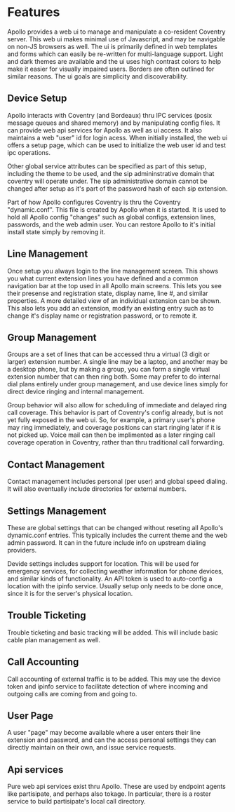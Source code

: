# Features

Apollo provides a web ui to manage and manipulate a co-resident Coventry
server. This web ui makes minimal use of Javascript, and may be navigable on
non-JS browsers as well. The ui is primarily defined in web templates and forms
which can easily be re-written for multi-language support. Light and dark
themes are available and the ui uses high contrast colors to help make it
easier for visually impaired users. Borders are often outlined for similar
reasons. The ui goals are simplicity and discoverability.

## Device Setup

Apollo interacts with Coventry (and Bordeaux) thru IPC services (posix message
queues and shared memory) and by manipulating config files. It can provide web
api services for Apollo as well as ui access. It also maintains a web "user" id
for login acess. When initially installed, the web ui offers a setup page,
which can be used to initialize the web user id and test ipc operations.

Other global service attributes can be specified as part of this setup,
including the theme to be used, and the sip admininstrative domain that
coventry will operate under. The sip administrative domain cannot be changed
after setup as it's part of the password hash of each sip extension.

Part of how Apollo configures Coventry is thru the Coventry "dynamic.conf".
This file is created by Apollo when it is started. It is used to hold all
Apollo config "changes" such as global configs, extension lines, passwords, and
the web admin user. You can restore Apollo to it's initial install state simply
by removing it.

## Line Management

Once setup you always login to the line management screen. This shows you what
current extension lines you have defined and a common navigation bar at the top
used in all Apollo main screens. This lets you see their presense and
registration state, display name, line #, and similar properties.  A more
detailed view of an individual extension can be shown. This also lets you add
an extension, modify an existing entry such as to change it's display name or
registration password, or to remote it.

## Group Management

Groups are a set of lines that can be accessed thru a virtual (3 digit or
larger) extension number. A single line may be a laptop, and another may be a
desktop phone, but by making a group, you can form a single virtual extension
number that can then ring both. Some may prefer to do internal dial plans
entirely under group management, and use device lines simply for direct device
ringing and internal management.

Group behavior will also allow for scheduling of immediate and delayed ring
call coverage. This behavior is part of Coventry's config already, but is not
yet fully exposed in the web ui. So, for example, a primary user's phone may
ring immediately, and coverage positions can start ringing later if it is not
picked up. Voice mail can then be implimented as a later ringing call coverage
operation in Coventry, rather than thru traditional call forwarding.

## Contact Management

Contact management includes personal (per user) and global speed dialing. It
will also eventually include directories for external numbers.

## Settings Management

These are global settings that can be changed without reseting all Apollo's
dynamic.conf entries. This typically includes the current theme and the web
admin password. It can in the future include info on upstream dialing
providers.

Devide settings includes support for location. This will be used for emergency
services, for collecting weather information for phone devices, and similar
kinds of functionality. An API token is used to auto-config a location with the
ipinfo service. Usually setup only needs to be done once, since it is for the
server's physical location.

## Trouble Ticketing

Trouble ticketing and basic tracking will be added. This will include basic
cable plan management as well.

## Call Accounting

Call accounting of external traffic is to be added. This may use the device
token and ipinfo service to facilitate detection of where incoming and outgoing
calls are coming from and going to.

## User Page

A user "page" may become available where a user enters their line extension and
password, and can the access personal settings they can directly maintain on
their own, and issue service requests.

## Api services

Pure web api services exist thru Apollo. These are used by endpoint agents like
partisipate, and perhaps also tokage. In particular, there is a roster service
to build partisipate's local call directory.

